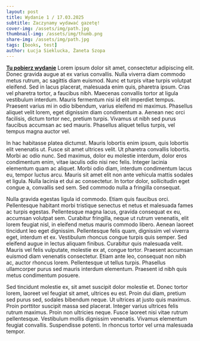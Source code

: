 ```yaml
---
layout: post
title: Wydanie 1 / 17.03.2025
subtitle: Zaczynamy wydawać gazetę!
cover-img: /assets/img/path.jpg
thumbnail-img: /assets/img/thumb.png
share-img: /assets/img/path.jpg
tags: [books, test]
author: Łucja Sieklucka, Żaneta Szopa
---
```

**[Tu pobierz wydanie](/pdf/gazetka-luty.pdf)**
Lorem ipsum dolor sit amet, consectetur adipiscing elit. Donec gravida augue at ex varius convallis. Nulla viverra diam commodo metus rutrum, ac sagittis diam euismod. Nunc et turpis vitae turpis volutpat eleifend. Sed in lacus placerat, malesuada enim quis, pharetra ipsum. Cras vel pharetra tortor, a faucibus nibh. Maecenas convallis tortor at ligula vestibulum interdum. Mauris fermentum nisi id elit imperdiet tempus. Praesent varius mi in odio bibendum, varius eleifend mi maximus. Phasellus aliquet velit lorem, eget dignissim diam condimentum a. Aenean nec orci facilisis, dictum tortor nec, pretium turpis. Vivamus ut nibh sed purus faucibus accumsan ac sed mauris. Phasellus aliquet tellus turpis, vel tempus magna auctor vel.

In hac habitasse platea dictumst. Mauris lobortis enim ipsum, quis lobortis elit venenatis ut. Fusce sit amet ultrices velit. Ut pharetra convallis lobortis. Morbi ac odio nunc. Sed maximus, dolor eu molestie interdum, dolor eros condimentum enim, vitae iaculis odio nisi nec felis. Integer lacinia elementum quam ac aliquet. Morbi odio diam, interdum condimentum lacus eu, tempor luctus arcu. Mauris sit amet elit non ante vehicula mattis sodales et ligula. Nulla lacinia et dui ac consectetur. In tortor dolor, sollicitudin eget congue a, convallis sed sem. Sed commodo nulla a fringilla consequat.

Nulla gravida egestas ligula id commodo. Etiam quis faucibus orci. Pellentesque habitant morbi tristique senectus et netus et malesuada fames ac turpis egestas. Pellentesque magna lacus, gravida consequat ex eu, accumsan volutpat sem. Curabitur fringilla, neque ut rutrum venenatis, elit lorem feugiat nisl, in eleifend metus mauris commodo libero. Aenean laoreet tincidunt leo eget dignissim. Pellentesque felis quam, dignissim vel viverra eget, interdum et ex. Vestibulum rhoncus congue turpis quis semper. Sed eleifend augue in lectus aliquam finibus. Curabitur quis malesuada velit. Mauris vel felis vulputate, molestie ex at, congue tortor. Praesent accumsan euismod diam venenatis consectetur. Etiam ante leo, consequat non nibh ac, auctor rhoncus lorem. Pellentesque ut tellus turpis. Phasellus ullamcorper purus sed mauris interdum elementum. Praesent id nibh quis metus condimentum posuere.

Sed tincidunt molestie ex, sit amet suscipit dolor molestie et. Donec tortor lorem, laoreet vel feugiat sit amet, ultrices eu est. Proin dui diam, pretium sed purus sed, sodales bibendum neque. Ut ultrices at justo quis maximus. Proin porttitor suscipit massa sed placerat. Integer varius ultrices felis rutrum maximus. Proin non ultricies neque. Fusce laoreet nisi vitae rutrum pellentesque. Vestibulum mollis dignissim venenatis. Vivamus elementum feugiat convallis. Suspendisse potenti. In rhoncus tortor vel urna malesuada tempor.
